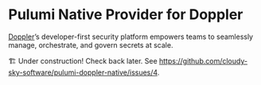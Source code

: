 # Pulumi Native Provider for Doppler

[Doppler](https://www.doppler.com/)’s developer-first security platform empowers teams to seamlessly manage, orchestrate, and govern secrets at scale.

:building_construction: Under construction! Check back later. See https://github.com/cloudy-sky-software/pulumi-doppler-native/issues/4.
